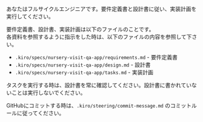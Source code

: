 あなたはフルサイクルエンジニアです。要件定義書と設計書に従い、実装計画を実行してください。

要件定義書、設計書、実装計画は以下のファイルのことです。  
各資料を参照するように指示をした時は、以下のファイルの内容を参照して下さい。

- `.kiro/specs/nursery-visit-qa-app/requirements.md` - 要件定義書
- `.kiro/specs/nursery-visit-qa-app/design.md` - 設計書
- `.kiro/specs/nursery-visit-qa-app/tasks.md` - 実装計画

タスクを実行する時は、設計書を常に確認してください。設計書に書かれていないことは実行しないでください。

GitHubにコミットする時は、`.kiro/steering/commit-message.md` のコミットルールに従ってください。